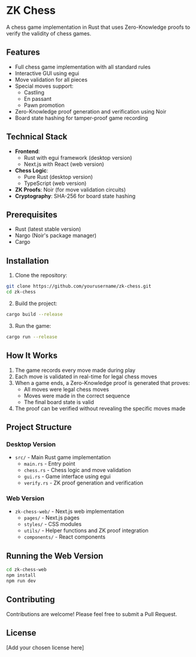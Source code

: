 # ZK Chess

A chess game implementation in Rust that uses Zero-Knowledge proofs to verify the validity of chess games.

## Features

- Full chess game implementation with all standard rules
- Interactive GUI using egui
- Move validation for all pieces
- Special moves support:
  - Castling
  - En passant
  - Pawn promotion
- Zero-Knowledge proof generation and verification using Noir
- Board state hashing for tamper-proof game recording

## Technical Stack

- **Frontend**: 
  - Rust with egui framework (desktop version)
  - Next.js with React (web version)
- **Chess Logic**: 
  - Pure Rust (desktop version)
  - TypeScript (web version)
- **ZK Proofs**: Noir (for move validation circuits)
- **Cryptography**: SHA-256 for board state hashing

## Prerequisites

- Rust (latest stable version)
- Nargo (Noir's package manager)
- Cargo

## Installation

1. Clone the repository:
```bash
git clone https://github.com/yourusername/zk-chess.git
cd zk-chess
```

2. Build the project:
```bash
cargo build --release
```

3. Run the game:
```bash
cargo run --release
```

## How It Works

1. The game records every move made during play
2. Each move is validated in real-time for legal chess moves
3. When a game ends, a Zero-Knowledge proof is generated that proves:
   - All moves were legal chess moves
   - Moves were made in the correct sequence
   - The final board state is valid
4. The proof can be verified without revealing the specific moves made

## Project Structure

### Desktop Version
- `src/` - Main Rust game implementation
  - `main.rs` - Entry point
  - `chess.rs` - Chess logic and move validation
  - `gui.rs` - Game interface using egui
  - `verify.rs` - ZK proof generation and verification

### Web Version
- `zk-chess-web/` - Next.js web implementation
  - `pages/` - Next.js pages
  - `styles/` - CSS modules
  - `utils/` - Helper functions and ZK proof integration
  - `components/` - React components

## Running the Web Version

```bash
cd zk-chess-web
npm install
npm run dev
```

## Contributing

Contributions are welcome! Please feel free to submit a Pull Request.

## License

[Add your chosen license here]